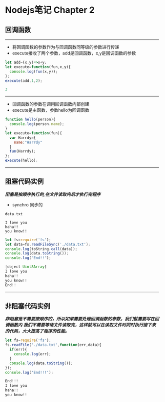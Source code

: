 # Nodejs笔记 Chapter 2
## 回调函数

***
* 将回调函数的参数作为与回调函数同等级的参数进行传递
* execute接收了两个参数，add是回调函数，x,y是回调函数的参数
```js
let add=(x,y)=>x+y;
let execute=function(fun,x,y){
  console.log(fun(x,y));
};
execute(add,1,2);

3
```

***
* 回调函数的参数在调用回调函数内部创建
* execute是主函数，参数hello为回调函数
```js
function hello(person){
  console.log(person.name);
}
let execute=function(fun){
  var Harrdy={
    name:"Harrdy"
  }
  fun(Harrdy);
};
execute(hello);
```

***
## 阻塞代码实例
***阻塞是按顺序执行的,在文件读取完后才执行完程序***
* synchro 同步的
```
data.txt

I love you 
haha!!
you know!!
```
```js
let fs=require('fs');
let data=fs.readFileSync('./data.txt');
console.log(toString.call(data));
console.log(data.toString());
console.log("End!!");

[object Uint8Array]
I love you 
haha!!
you know!!
End!!
```

***
## 非阻塞代码实例
***非阻塞是不需要按顺序的，所以如果需要处理回调函数的参数，我们就需要写在回调函数内***
***我们不需要等待文件读取完，这样就可以在读取文件时同时执行接下来的代码，大大提高了程序的性能。***
```js
let fs=require('fs');
fs.readFile('./data.txt',function(err,data){
  if(err){
    console.log(err);
  }
  console.log(data.toString());
});
console.log('End!!!');

End!!!
I love you 
haha!!
you know!!
```
